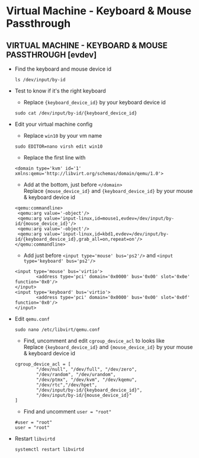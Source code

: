 # Virtual Machine - Keyboard & Mouse Passthrough
## VIRTUAL MACHINE - KEYBOARD & MOUSE PASSTHROUGH [evdev]

- Find the keyboard and mouse device id
  ```
  ls /dev/input/by-id
  ```
- Test to know if it's the right keyboard
  - Replace `{keyboard_device_id}` by your keyboard device id
  ```
  sudo cat /dev/input/by-id/{keyboard_device_id}
  ```
- Edit your virtual machine config
  - Replace `win10` by your vm name
  ```
  sudo EDITOR=nano virsh edit win10
  ```
  - Replace the first line with
  ```
  <domain type='kvm' id='1' xmlns:qemu='http://libvirt.org/schemas/domain/qemu/1.0'>
  ```
  - Add at the bottom, just before `</domain>`  
  Replace `{mouse_device_id}` and `{keyboard_device_id}` by your mouse & keyboard device id
  ```
  <qemu:commandline>
   <qemu:arg value='-object'/>
   <qemu:arg value='input-linux,id=mouse1,evdev=/dev/input/by-id/{mouse_device_id}'/>
   <qemu:arg value='-object'/>
   <qemu:arg value='input-linux,id=kbd1,evdev=/dev/input/by-id/{keyboard_device_id},grab_all=on,repeat=on'/>
  </qemu:commandline>
  ```
  - Add just before `<input type='mouse' bus='ps2'/>` and `<input type='keyboard' bus='ps2'/>`
  ```
  <input type='mouse' bus='virtio'>
          <address type='pci' domain='0x0000' bus='0x00' slot='0x0e' function='0x0'/>
  </input>
  <input type='keyboard' bus='virtio'>
          <address type='pci' domain='0x0000' bus='0x00' slot='0x0f' function='0x0'/>
  </input>
  ```
- Edit `qemu.conf`
  ```
  sudo nano /etc/libvirt/qemu.conf
  ```
  - Find, uncomment and edit `cgroup_device_acl` to looks like  
  Replace `{keyboard_device_id}` and `{mouse_device_id}` by your mouse & keyboard device id
  ```
  cgroup_device_acl = [
          "/dev/null", "/dev/full", "/dev/zero", 
          "/dev/random", "/dev/urandom",
          "/dev/ptmx", "/dev/kvm", "/dev/kqemu",
          "/dev/rtc","/dev/hpet",
          "/dev/input/by-id/{keyboard_device_id}",
          "/dev/input/by-id/{mouse_device_id}"
  ]
  ```

  - Find and uncomment `user = "root"`
  ```
  #user = "root"
  user = "root"
  ```
- Restart `libvirtd`
  ```
  systemctl restart libvirtd
  ```
